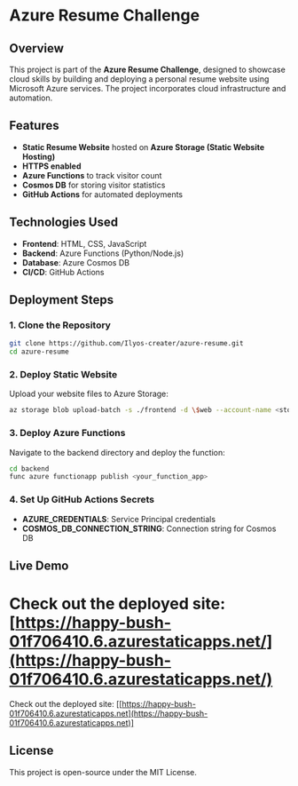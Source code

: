 # Azure Resume Challenge

## Overview
This project is part of the **Azure Resume Challenge**, designed to showcase cloud skills by building and deploying a personal resume website using Microsoft Azure services. The project incorporates cloud infrastructure and automation.

## Features
- **Static Resume Website** hosted on **Azure Storage (Static Website Hosting)**
-  **HTTPS enabled**
- **Azure Functions** to track visitor count
- **Cosmos DB** for storing visitor statistics
- **GitHub Actions** for automated deployments

## Technologies Used
- **Frontend**: HTML, CSS, JavaScript
- **Backend**: Azure Functions (Python/Node.js)
- **Database**: Azure Cosmos DB
- **CI/CD**: GitHub Actions

## Deployment Steps
### 1. Clone the Repository
```bash
git clone https://github.com/Ilyos-creater/azure-resume.git
cd azure-resume
```

### 2. Deploy Static Website
Upload your website files to Azure Storage:
```bash
az storage blob upload-batch -s ./frontend -d \$web --account-name <storage_account_name>
```

### 3. Deploy Azure Functions
Navigate to the backend directory and deploy the function:
```bash
cd backend
func azure functionapp publish <your_function_app>
```

### 4. Set Up GitHub Actions Secrets
- **AZURE_CREDENTIALS**: Service Principal credentials
- **COSMOS_DB_CONNECTION_STRING**: Connection string for Cosmos DB

## Live Demo
Check out the deployed site: [https://happy-bush-01f706410.6.azurestaticapps.net/](https://happy-bush-01f706410.6.azurestaticapps.net/)
=======
Check out the deployed site: [[https://happy-bush-01f706410.6.azurestaticapps.net](https://happy-bush-01f706410.6.azurestaticapps.net)]


## License
This project is open-source under the MIT License.

